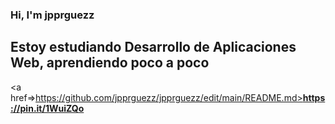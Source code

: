 ### Hi, I'm jpprguezz
## Estoy estudiando Desarrollo de Aplicaciones Web, aprendiendo poco a poco
<a href=>https://github.com/jpprguezz/jpprguezz/edit/main/README.md><strong>https://pin.it/1WuiZQo</strong></a>






  
</body>  
</html>
